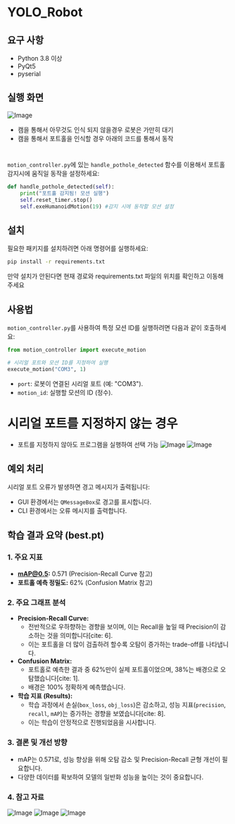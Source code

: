 # YOLO_Robot



## 요구 사항

- Python 3.8 이상
- PyQt5
- pyserial

## 실행 화면
![Image](https://github.com/user-attachments/assets/b9ea69c6-b2c9-4399-a505-8159505a4900)


 - 캠을 통해서 아무것도 인식 되지 않을경우 로봇은 가만히 대기
 - 캠을 통해서 포트홀을 인식할 경우 아래의 코드를 통해서 동작
# 
 
`motion_controller.py`에 있는 `handle_pothole_detected` 함수를 이용해서 포트홀 감지시에 움직일 동작을 설정하세요:
```python
def handle_pothole_detected(self):
    print("포트홀 감지됨! 모션 실행")
    self.reset_timer.stop()
    self.exeHumanoidMotion(19) #감지 시에 동작할 모션 설정
```
## 설치

필요한 패키지를 설치하려면 아래 명령어를 실행하세요:

```bash
pip install -r requirements.txt
```
만약 설치가 안된다면 현재 경로와 requirements.txt 파일의 위치를 확인하고 이동해주세요


## 사용법

`motion_controller.py`를 사용하여 특정 모션 ID를 실행하려면 다음과 같이 호출하세요:

```python
from motion_controller import execute_motion

# 시리얼 포트와 모션 ID를 지정하여 실행
execute_motion("COM3", 1)
```

- `port`: 로봇이 연결된 시리얼 포트 (예: "COM3").
- `motion_id`: 실행할 모션의 ID (정수).

# 시리얼 포트를 지정하지 않는 경우
 - 포트를 지정하지 않아도 프로그램을 실행하여 선택 가능
![Image](https://github.com/user-attachments/assets/a9a52cb8-158d-4fd4-a054-15251777a092)
![Image](https://github.com/user-attachments/assets/cf9b51f7-c989-402f-8683-c07dddf900d0)

## 예외 처리

시리얼 포트 오류가 발생하면 경고 메시지가 출력됩니다:
- GUI 환경에서는 `QMessageBox`로 경고를 표시합니다.
- CLI 환경에서는 오류 메시지를 출력합니다.

## 학습 결과 요약 (best.pt)
### 1. 주요 지표

* **mAP@0.5:** 0.571 (Precision-Recall Curve 참고)
* **포트홀 예측 정밀도:** 62% (Confusion Matrix 참고)

### 2. 주요 그래프 분석

* **Precision-Recall Curve:**
    * 전반적으로 우하향하는 경향을 보이며, 이는 Recall을 높일 때 Precision이 감소하는 것을 의미합니다[cite: 6].
    * 이는 포트홀을 더 많이 검출하려 할수록 오탐이 증가하는 trade-off를 나타냅니다.
* **Confusion Matrix:**
    * 포트홀로 예측한 결과 중 62%만이 실제 포트홀이었으며, 38%는 배경으로 오탐했습니다[cite: 1].
    * 배경은 100% 정확하게 예측했습니다.
* **학습 지표 (Results):**
    * 학습 과정에서 손실(`box_loss`, `obj_loss`)은 감소하고, 성능 지표(`precision`, `recall`, `mAP`)는 증가하는 경향을 보였습니다[cite: 8].
    * 이는 학습이 안정적으로 진행되었음을 시사합니다.

### 3. 결론 및 개선 방향

* mAP는 0.571로, 성능 향상을 위해 오탐 감소 및 Precision-Recall 균형 개선이 필요합니다.
* 다양한 데이터를 확보하여 모델의 일반화 성능을 높이는 것이 중요합니다.

 ### 4. 참고 자료

![Image](https://github.com/user-attachments/assets/c4348924-f686-430d-816b-663a12d7bf3c)
![Image](https://github.com/user-attachments/assets/a6502078-2bda-43f7-b716-4967a4ae0299)
![Image](https://github.com/user-attachments/assets/e3249a1f-5fe7-424b-b5cb-81d434f88da0)
